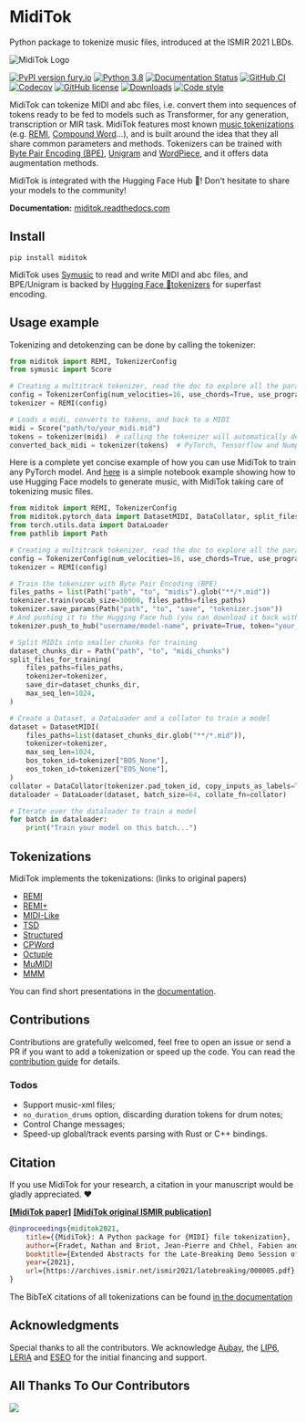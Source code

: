 # MidiTok

Python package to tokenize music files, introduced at the ISMIR 2021 LBDs.

![MidiTok Logo](docs/assets/logo.png?raw=true "")

[![PyPI version fury.io](https://badge.fury.io/py/miditok.svg)](https://pypi.python.org/pypi/miditok/)
[![Python 3.8](https://img.shields.io/badge/python-3.8+-blue.svg)](https://www.python.org/downloads/release/)
[![Documentation Status](https://readthedocs.org/projects/miditok/badge/?version=latest)](https://miditok.readthedocs.io/en/latest/?badge=latest)
[![GitHub CI](https://github.com/Natooz/MidiTok/actions/workflows/pytest.yml/badge.svg)](https://github.com/Natooz/MidiTok/actions/workflows/pytest.yml)
[![Codecov](https://img.shields.io/codecov/c/github/Natooz/MidiTok)](https://codecov.io/gh/Natooz/MidiTok)
[![GitHub license](https://img.shields.io/github/license/Natooz/MidiTok.svg)](https://github.com/Natooz/MidiTok/blob/main/LICENSE)
[![Downloads](https://static.pepy.tech/badge/miditok)](https://pepy.tech/project/MidiTok)
[![Code style](https://img.shields.io/badge/code%20style-ruff-000000.svg)](https://github.com/astral-sh/ruff)

MidiTok can tokenize MIDI and abc files, i.e. convert them into sequences of tokens ready to be fed to models such as Transformer, for any generation, transcription or MIR task.
MidiTok features most known [music tokenizations](https://miditok.readthedocs.io/en/latest/tokenizations.html) (e.g. [REMI](https://arxiv.org/abs/2002.00212), [Compound Word](https://arxiv.org/abs/2101.02402)...), and is built around the idea that they all share common parameters and methods. Tokenizers can be trained with [Byte Pair Encoding (BPE)](https://aclanthology.org/2023.emnlp-main.123/), [Unigram](https://aclanthology.org/P18-1007/) and [WordPiece](https://arxiv.org/abs/1609.08144), and it offers data augmentation methods.

MidiTok is integrated with the Hugging Face Hub 🤗! Don't hesitate to share your models to the community!

**Documentation:** [miditok.readthedocs.com](https://miditok.readthedocs.io/en/latest/index.html)

## Install

```shell
pip install miditok
```
MidiTok uses [Symusic](https://github.com/Yikai-Liao/symusic) to read and write MIDI and abc files, and BPE/Unigram is backed by [Hugging Face 🤗tokenizers](https://github.com/huggingface/tokenizers) for superfast encoding.

## Usage example

Tokenizing and detokenzing can be done by calling the tokenizer:

```python
from miditok import REMI, TokenizerConfig
from symusic import Score

# Creating a multitrack tokenizer, read the doc to explore all the parameters
config = TokenizerConfig(num_velocities=16, use_chords=True, use_programs=True)
tokenizer = REMI(config)

# Loads a midi, converts to tokens, and back to a MIDI
midi = Score("path/to/your_midi.mid")
tokens = tokenizer(midi)  # calling the tokenizer will automatically detect MIDIs, paths and tokens
converted_back_midi = tokenizer(tokens)  # PyTorch, Tensorflow and Numpy tensors are supported
```

Here is a complete yet concise example of how you can use MidiTok to train any PyTorch model. And [here](colab-notebooks/Full_Example_HuggingFace_GPT2_Transformer.ipynb) is a simple notebook example showing how to use Hugging Face models to generate music, with MidiTok taking care of tokenizing music files.

```python
from miditok import REMI, TokenizerConfig
from miditok.pytorch_data import DatasetMIDI, DataCollator, split_files_for_training
from torch.utils.data import DataLoader
from pathlib import Path

# Creating a multitrack tokenizer, read the doc to explore all the parameters
config = TokenizerConfig(num_velocities=16, use_chords=True, use_programs=True)
tokenizer = REMI(config)

# Train the tokenizer with Byte Pair Encoding (BPE)
files_paths = list(Path("path", "to", "midis").glob("**/*.mid"))
tokenizer.train(vocab_size=30000, files_paths=files_paths)
tokenizer.save_params(Path("path", "to", "save", "tokenizer.json"))
# And pushing it to the Hugging Face hub (you can download it back with .from_pretrained)
tokenizer.push_to_hub("username/model-name", private=True, token="your_hf_token")

# Split MIDIs into smaller chunks for training
dataset_chunks_dir = Path("path", "to", "midi_chunks")
split_files_for_training(
    files_paths=files_paths,
    tokenizer=tokenizer,
    save_dir=dataset_chunks_dir,
    max_seq_len=1024,
)

# Create a Dataset, a DataLoader and a collator to train a model
dataset = DatasetMIDI(
    files_paths=list(dataset_chunks_dir.glob("**/*.mid")),
    tokenizer=tokenizer,
    max_seq_len=1024,
    bos_token_id=tokenizer["BOS_None"],
    eos_token_id=tokenizer["EOS_None"],
)
collator = DataCollator(tokenizer.pad_token_id, copy_inputs_as_labels=True)
dataloader = DataLoader(dataset, batch_size=64, collate_fn=collator)

# Iterate over the dataloader to train a model
for batch in dataloader:
    print("Train your model on this batch...")
```

## Tokenizations

MidiTok implements the tokenizations: (links to original papers)
* [REMI](https://dl.acm.org/doi/10.1145/3394171.3413671)
* [REMI+](https://openreview.net/forum?id=NyR8OZFHw6i)
* [MIDI-Like](https://link.springer.com/article/10.1007/s00521-018-3758-9)
* [TSD](https://arxiv.org/abs/2301.11975)
* [Structured](https://arxiv.org/abs/2107.05944)
* [CPWord](https://ojs.aaai.org/index.php/AAAI/article/view/16091)
* [Octuple](https://aclanthology.org/2021.findings-acl.70)
* [MuMIDI](https://dl.acm.org/doi/10.1145/3394171.3413721)
* [MMM](https://arxiv.org/abs/2008.06048)

You can find short presentations in the [documentation](https://miditok.readthedocs.io/en/latest/tokenizations.html).

## Contributions

Contributions are gratefully welcomed, feel free to open an issue or send a PR if you want to add a tokenization or speed up the code. You can read the [contribution guide](CONTRIBUTING.md) for details.

### Todos

* Support music-xml files;
* `no_duration_drums` option, discarding duration tokens for drum notes;
* Control Change messages;
* Speed-up global/track events parsing with Rust or C++ bindings.

## Citation

If you use MidiTok for your research, a citation in your manuscript would be gladly appreciated. ❤️

[**[MidiTok paper]**](https://arxiv.org/abs/2310.17202)
[**[MidiTok original ISMIR publication]**](https://archives.ismir.net/ismir2021/latebreaking/000005.pdf)
```bibtex
@inproceedings{miditok2021,
    title={{MidiTok}: A Python package for {MIDI} file tokenization},
    author={Fradet, Nathan and Briot, Jean-Pierre and Chhel, Fabien and El Fallah Seghrouchni, Amal and Gutowski, Nicolas},
    booktitle={Extended Abstracts for the Late-Breaking Demo Session of the 22nd International Society for Music Information Retrieval Conference},
    year={2021},
    url={https://archives.ismir.net/ismir2021/latebreaking/000005.pdf},
}
```

The BibTeX citations of all tokenizations can be found [in the documentation](https://miditok.readthedocs.io/en/latest/citations.html)


## Acknowledgments

Special thanks to all the contributors.
We acknowledge [Aubay](https://blog.aubay.com/index.php/language/en/home/?lang=en), the [LIP6](https://www.lip6.fr/?LANG=en), [LERIA](http://blog.univ-angers.fr/leria/n) and [ESEO](https://eseo.fr/en) for the initial financing and support.

## All Thanks To Our Contributors

<a href="https://github.com/Natooz/MidiTok/graphs/contributors">
  <img src="https://contrib.rocks/image?repo=Natooz/MidiTok" />
</a>
